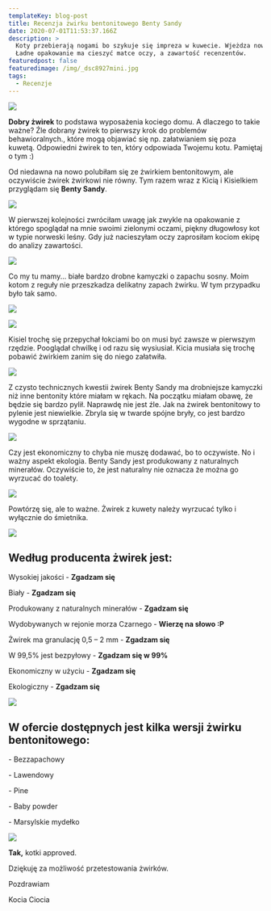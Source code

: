 ```yaml
---
templateKey: blog-post
title: Recenzja żwirku bentonitowego Benty Sandy
date: 2020-07-01T11:53:37.166Z
description: >
  Koty przebierają nogami bo szykuje się impreza w kuwecie. Wjeżdza nowy żwirek.
  Ładne opakowanie ma cieszyć matce oczy, a zawartość recenzentów. 
featuredpost: false
featuredimage: /img/_dsc8927mini.jpg
tags:
  - Recenzje
---
```

![](/img/_dsc8851.jpg)

**Dobry żwirek** to podstawa wyposażenia kociego domu. A dlaczego to takie ważne? Źle dobrany żwirek to pierwszy krok do problemów behawioralnych., które mogą objawiać się np. załatwianiem się poza kuwetą. Odpowiedni żwirek to ten, który odpowiada Twojemu kotu. Pamiętaj o tym :)

Od niedawna na nowo polubiłam się ze żwirkiem bentonitowym, ale oczywiście żwirek żwirkowi nie równy. Tym razem wraz z Kicią i Kisielkiem przyglądam się **Benty Sandy**.

![](/img/_dsc8979.jpg)

W pierwszej kolejności zwróciłam uwagę jak zwykle na opakowanie z którego spoglądał na mnie swoimi zielonymi oczami, piękny długowłosy kot w typie norweski leśny. Gdy już nacieszyłam oczy zaprosiłam kociom ekipę do analizy zawartości. 

![](/img/_dsc9230.jpg)

Co my tu mamy... białe bardzo drobne kamyczki o zapachu sosny. Moim kotom z reguły nie przeszkadza delikatny zapach żwirku. W tym przypadku było tak samo.

![](/img/_dsc9069.jpg)

![](/img/_dsc9067.jpg)

Kisiel trochę się przepychał łokciami bo on musi być zawsze w pierwszym rzędzie. Pooglądał chwilkę i od razu się wysiusiał. Kicia musiała się trochę pobawić żwirkiem zanim się do niego załatwiła. 

![](/img/_dsc9299.jpg)

Z czysto technicznych kwestii żwirek Benty Sandy ma drobniejsze kamyczki niż inne bentonity które miałam w rękach. Na początku miałam obawę, że będzie się bardzo pylił. Naprawdę nie jest źle. Jak na żwirek bentonitowy to pylenie jest niewielkie. Zbryla się w twarde spójne bryły, co jest bardzo wygodne w sprzątaniu. 

![](/img/_dsc9324.jpg)

Czy jest ekonomiczny to chyba nie muszę dodawać, bo to oczywiste. No i ważny aspekt ekologia. Benty Sandy jest produkowany z naturalnych minerałów. Oczywiście to, że jest naturalny nie oznacza że można go wyrzucać do toalety.

![](/img/_dsc9406.jpg)

Powtórzę się, ale to ważne. Żwirek z kuwety należy wyrzucać tylko i wyłącznie do śmietnika.

![](/img/_dsc9337.jpg)

## Według producenta żwirek jest:

Wysokiej jakości  - **Zgadzam się**

Biały  - **Zgadzam się**

Produkowany z naturalnych minerałów  - **Zgadzam się**

Wydobywanych w rejonie morza Czarnego   - **Wierzę na słowo :P**

Żwirek ma granulację 0,5 – 2 mm   - **Zgadzam się**

W 99,5% jest bezpyłowy  - **Zgadzam się w 99%**

Ekonomiczny w użyciu  - **Zgadzam się**

Ekologiczny  - **Zgadzam się**



![](/img/_dsc8862mini.jpg)

## W ofercie dostępnych jest kilka wersji żwirku bentonitowego:

\- Bezzapachowy

\- Lawendowy

\- Pine

\- Baby powder

\- Marsylskie mydełko

![](/img/_dsc9196.jpg)

**Tak,** kotki approved.

Dziękuję za możliwość przetestowania żwirków.

Pozdrawiam

Kocia Ciocia
